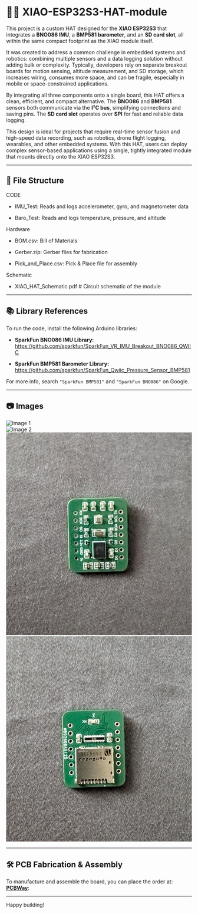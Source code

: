 # 🧠📡 XIAO-ESP32S3-HAT-module
This project is a custom HAT designed for the **XIAO ESP32S3** that integrates a **BNO086 IMU**, a **BMP581 barometer**, and an **SD card slot**, all within the same compact footprint as the XIAO module itself. 

It was created to address a common challenge in embedded systems and robotics: combining multiple sensors and a data logging solution without adding bulk or complexity. Typically, developers rely on separate breakout boards for motion sensing, altitude measurement, and SD storage, which increases wiring, consumes more space, and can be fragile, especially in mobile or space-constrained applications.

By integrating all three components onto a single board, this HAT offers a clean, efficient, and compact alternative. The **BNO086** and **BMP581** sensors both communicate via the **I²C bus**, simplifying connections and saving pins. The **SD card slot** operates over **SPI** for fast and reliable data logging.

This design is ideal for projects that require real-time sensor fusion and high-speed data recording, such as robotics, drone flight logging, wearables, and other embedded systems. With this HAT, users can deploy complex sensor-based applications using a single, tightly integrated module that mounts directly onto the XIAO ESP32S3.

---

## 📁 File Structure
CODE

  - IMU_Test: Reads and logs accelerometer, gyro, and magnetometer data
  
  - Baro_Test: Reads and logs temperature, pressure, and altitude
  
Hardware

  - BOM.csv: Bill of Materials
  
  - Gerber.zip: Gerber files for fabrication
  
  - Pick_and_Place.csv: Pick & Place file for assembly
  
Schematic

  - XIAO_HAT_Schematic.pdf # Circuit schematic of the module

---

## 📚 Library References

To run the code, install the following Arduino libraries:

- **SparkFun BNO086 IMU Library:**  
  https://github.com/sparkfun/SparkFun_VR_IMU_Breakout_BNO086_QWIIC

- **SparkFun BMP581 Barometer Library:**  
  https://github.com/sparkfun/SparkFun_Qwiic_Pressure_Sensor_BMP581

For more info, search `"SparkFun BMP581"` and `"SparkFun BNO086"` on Google.

---

## 📷 Images

![Image 1](images/1.jpg)  
![Image 2](images/2.jpg)  
![Image 3](images/3.jpg)  
![Image 4](images/4.jpg)

---

## 🛠️ PCB Fabrication & Assembly

To manufacture and assemble the board, you can place the order at: [**PCBWay**](https://www.pcbway.com/project/shareproject/ESP32_HAT_IMU_Baro_SD_card_module_d01a1b4e.html):


---

Happy building!
